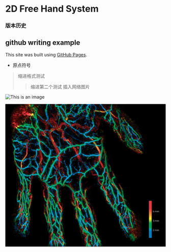 # 2D Free Hand System 


### 版本历史 




## github writing example 
This site was built using [GitHub Pages](https://pages.github.com/).
*  原点符号
>  缩进格式测试
>>  缩进第二个测试
插入网络图片

![This is an image](https://myoctocat.com/assets/images/base-octocat.svg) 

![This is an image](https://github.com/Nickcp39/Foot_Camera_OpenCV/blob/master/20220909_test01/photoacoustics_hand_vasculature.jpg) 
